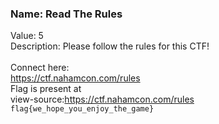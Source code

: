 ### Name: Read The Rules
Value: 5<br>
Description: Please follow the rules for this CTF! <br><br>Connect here:<br><a href="/rules">https://ctf.nahamcon.com/rules</a>
<br>
Flag is present at
<br>
view-source:https://ctf.nahamcon.com/rules
<br>
`flag{we_hope_you_enjoy_the_game}`